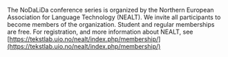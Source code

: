The NoDaLiDa conference series is organized by the Northern European Association for Language Technology (NEALT). 
We invite all participants to become members of the organization.
Student and regular memberships are free. For registration, and more information about NEALT, see [https://tekstlab.uio.no/nealt/index.php/membership/](https://tekstlab.uio.no/nealt/index.php/membership/)
